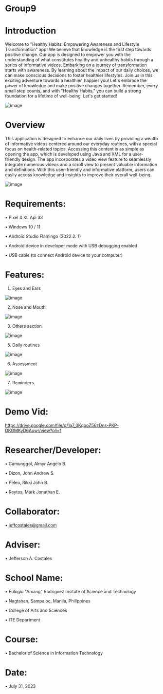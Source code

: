# Group9
# Introduction

Welcome to "Healthy Habits: Empowering Awareness and Lifestyle Transformation" app! We believe that knowledge is the first step towards positive change. Our app is designed to empower you with the understanding of what constitutes healthy and unhealthy habits through a series of informative videos. 
Embarking on a journey of transformation starts with awareness. By learning about the impact of our daily choices, we can make conscious decisions to foster healthier lifestyles.
Join us in this exciting adventure towards a healthier, happier you! Let's embrace the power of knowledge and make positive changes together. Remember, every small step counts, and with "Healthy Habits," you can build a strong foundation for a lifetime of well-being. Let's get started!

![image](https://github.com/mjuser120/Group9/assets/109729871/21dfca10-a1ff-4f87-a7fb-01859d127532)

# Overview

This application is designed to enhance our daily lives by providing a wealth of informative videos centered around our everyday routines, with a special focus on health-related topics. Accessing this content is as simple as opening the app, which is developed using Java and XML for a user-friendly design. The app incorporates a video view feature to seamlessly integrate numerous videos and a scroll view to present valuable information and definitions. With this user-friendly and informative platform, users can easily access knowledge and insights to improve their overall well-being.

![image](https://github.com/mjuser120/Group9/assets/109729871/7fe5c92b-dccd-4226-ac70-e031cb9b69bb)

# Requirements:

•	Pixel 4 XL Api 33

•	Windows 10 / 11

•	Android Studio Flamingo (2022.2. 1)

•	Android device in developer mode with USB debugging enabled

•	USB cable (to connect Android device to your computer)

# Features:
1.	Eyes and Ears

![image](https://github.com/mjuser120/Group9/assets/109729871/a47c56dc-3ea0-481d-930b-b2b7d29124dc)

2.	Nose and Mouth

![image](https://github.com/mjuser120/Group9/assets/109729871/30c6cc78-40b4-4fda-9de2-49f3f83a4108)

3.	Others section

![image](https://github.com/mjuser120/Group9/assets/109729871/e063e251-5d96-4b24-9208-29776fe77299)

5.	Daily routines

![image](https://github.com/mjuser120/Group9/assets/109729871/66583f66-380c-4923-9a7b-e886c3e09708)

6.	Assessment

![image](https://github.com/mjuser120/Group9/assets/109729871/5743ae62-5588-4082-aa0e-5623a4d4ce9f)

7.	Reminders

![image](https://github.com/mjuser120/Group9/assets/109729871/024ee82c-ada2-4a78-85ec-c5ce969bec55)

# Demo Vid:

https://drive.google.com/file/d/1a7_0KqooZ56zDns-PKP-DKGMKyD6Auwr/view?pli=1

# Researcher/Developer:

•	Camunggol, Almyr Angelo B.

•	Dizon, John Andrew S.

•	Peleo, Rikki John B.

•	Reytos, Mark Jonathan E.

# Collaborator:

• jeffcostales@gmail.com

# Adviser:

•	Jefferson A. Costales

# School Name:

•	Eulogio "Amang" Rodriguez Insitute of Science and Technology

•	Nagtahan, Sampaloc, Manila, Philippines

•	College of Arts and Sciences

•	ITE Department

# Course:

•	Bachelor of Science in Information Technology

# Date:

•	July 31, 2023
